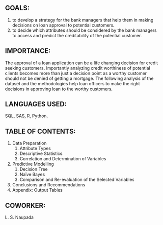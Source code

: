 ## GOALS: 

1. to develop a strategy for the bank managers that help them in making decisions on loan approval to potential customers.
2. to decide which attributes should be considered by the bank managers to access and predict the creditability of the potential customer.

## IMPORTANCE:

The approval of a loan application can be a life changing decision for credit seeking customers. Importantly analyzing credit worthiness of potential clients becomes more than just a decision point as a worthy customer should not be denied of getting a mortgage. The following analysis of the dataset and the methodologies help loan officers to make the right decisions in approving loan to the worthy customers.

## LANGUAGES USED: 

SQL, SAS, R, Python.

## TABLE OF CONTENTS:

1. Data Preparation
    1. Attribute Types
    2. Descriptive Statistics
    3. Correlation and Determination of Variables
2. Predictive Modelling
    1. Decision Tree
    2. Naïve Bayes
    3. Comparison and Re-evaluation of the Selected Variables
3. Conclusions and Recommendations
4. Appendix: Output Tables

## COWORKER:

L. S. Naupada
